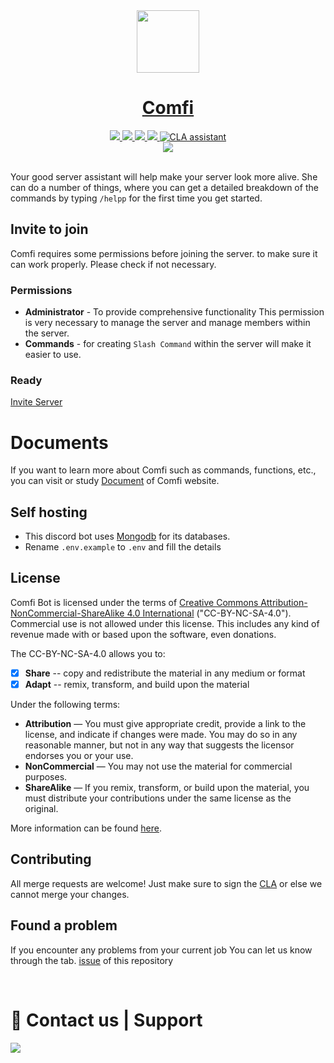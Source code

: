 <div align="center"> 
<a href="https://comfibot.tk/invite">
<img src="https://i.imgur.com/At2XO1M.png" width="100"> 
<h1>Comfi</h1> 
<img src="https://img.shields.io/badge/discord.js-v13-7354F6?logo=discord&logoColor=white&style=flat-square"> 
<img src="https://img.shields.io/github/stars/Xx-Mohit-xX/Comfi.svg?logo=github&style=flat-square"> 
<img src="https://img.shields.io/github/workflow/status/Xx-Mohit-xX/Comfi/CodeQL?label=test&logo=circleci&style=flat-square"> 
<img src="https://img.shields.io/uptimerobot/ratio/7/m789124615-03e67c33f3ffeade6f2b8d05?logo=google-cloud&logoColor=white&style=flat-square"> 
<a href="https://cla-assistant.io/Xx-Mohit-xX/Comfi"><img src="https://cla-assistant.io/readme/badge/Xx-Mohit-xX/Comfi" alt="CLA assistant" /></a>
<br>
<a href="https://comfibot.tk/"><img src="https://discord.c99.nl/widget/theme-1/873473703470563378.png"> </a> 
<br>
<br>
</div>
 

Your good server assistant will help make your server look more alive. She can do a number of things, where you can get a detailed breakdown of the commands by typing `/helpp` for the first time you get started. 

## Invite to join 
Comfi requires some permissions before joining the server. to make sure it can work properly. Please check if not necessary. 

### Permissions 
- **Administrator** - To provide comprehensive functionality This permission is very necessary to manage the server and manage members within the server. 
- **Commands** - for creating `Slash Command` within the server will make it easier to use. 

### Ready 
[Invite Server](https://comfibot.tk/support)

# Documents 
If you want to learn more about Comfi such as commands, functions, etc., you can visit or study [Document](https://comfibot.tk/) of Comfi website.

## Self hosting
- This discord bot uses [Mongodb](htttps://www.mongodb.com/) for its databases.
- Rename `.env.example` to `.env` and fill the details

## License
Comfi Bot is licensed under the terms of [Creative Commons Attribution-NonCommercial-ShareAlike 4.0 International](https://github.com/Xx-Mohit-xX/Comfi-Bot/blob/master/LICENSE) ("CC-BY-NC-SA-4.0"). Commercial use is not allowed under this license. This includes any kind of revenue made with or based upon the software, even donations.

The CC-BY-NC-SA-4.0 allows you to:
- [x] **Share** -- copy and redistribute the material in any medium or format
- [x] **Adapt** -- remix, transform, and build upon the material

Under the following terms:
- **Attribution** — You must give appropriate credit, provide a link to the license, and indicate if changes were made. You may do so in any reasonable manner, but not in any way that suggests the licensor endorses you or your use.
- **NonCommercial** — You may not use the material for commercial purposes. 
- **ShareAlike** — If you remix, transform, or build upon the material, you must distribute your contributions under the same license as the original.

More information can be found [here](https://creativecommons.org/licenses/by-nc-sa/4.0/).

## Contributing
All merge requests are welcome! Just make sure to sign the [CLA](https://cla-assistant.io/Xx-Mohit-xX/Comfi) or else we cannot merge your changes.

## Found a problem 
If you encounter any problems from your current job You can let us know through the tab. [issue](https://github.com/Xx-Mohit-xX/Comfi/issues) of this repository

<br> 
 <h1>🏩 Contact us | Support</h1> 
 <p> 
 <a href="https://comfibot.tk/discord"><img src="http://invidget.switchblade.xyz/HNfhvCeR6d" /></a> 
 </p>

